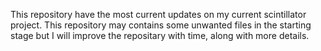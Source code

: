 This repository have the most current updates on my current scintillator project. This repository may contains some unwanted files in the starting stage but I will improve the repositary with time, along with more details.
